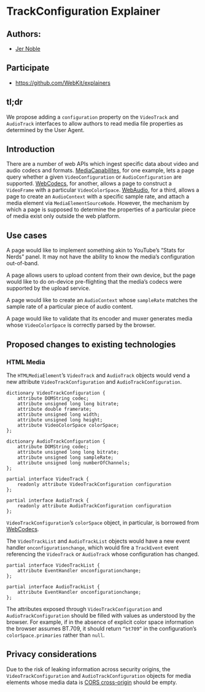 # TrackConfiguration Explainer

## Authors:

* [Jer Noble](https://github.com/jernoble)

## Participate

* https://github.com/WebKit/explainers

## tl;dr

We propose adding a `configuration` property on the `VideoTrack` and `AudioTrack` interfaces to allow authors to read media file properties as determined by the User Agent.

## Introduction

There are a number of web APIs which ingest specific data about video and audio codecs and formats. [MediaCapabilites](https://w3c.github.io/media-capabilities/), for one example, lets a page query whether a given `VideoConfiguration` or `AudioConfiguration` are supported. [WebCodecs](https://w3c.github.io/webcodecs/), for another, allows a page to construct a `VideoFrame` with a particular `VideoColorSpace`. [WebAudio](https://webaudio.github.io/web-audio-api/), for a third, allows a page to create an `AudioContext` with a specific sample rate, and attach a media element via `MediaElementSourceNode`.  However, the mechanism by which a page is supposed to determine the properties of a particular piece of media exist only outside the web platform.

## Use cases

A page would like to implement something akin to YouTube’s “Stats for Nerds” panel. It may not have the ability to know the media’s configuration out-of-band. 

A page allows users to upload content from their own device, but the page would like to do on-device pre-flighting that the media’s codecs were supported by the upload service.

A page would like to create an `AudioContext` whose `sampleRate` matches the sample rate of a particular piece of audio content.

A page would like to validate that its encoder and muxer generates media whose `VideoColorSpace` is correctly parsed by the browser.

## Proposed changes to existing technologies

### HTML Media

The `HTMLMediaElement`’s `VideoTrack` and `AudioTrack` objects would vend a new attribute `VideoTrackConfiguration` and `AudioTrackConfiguration`. 

```
dictionary VideoTrackConfiguration {
    attribute DOMString codec;
    attribute unsigned long long bitrate;
    attribute double framerate;
    attribute unsigned long width;
    attribute unsigned long height;
    attribute VideoColorSpace colorSpace;
};

dictionary AudioTrackConfiguration {
    attribute DOMString codec;
    attribute unsigned long long bitrate;
    attribute unsigned long sampleRate;
    attribute unsigned long numberOfChannels;
};

partial interface VideoTrack {
    readonly attribute VideoTrackConfiguration configuration
};

partial interface AudioTrack {
    readonly attribute AudioTrackConfiguration configuration
};
```

`VideoTrackConfiguration`’s `colorSpace` object, in particular, is borrowed from [WebCodecs](https://w3c.github.io/webcodecs/#videocolorspace). 

The `VideoTrackList` and `AudioTrackList` objects would have a new event handler `onconfigurationchange`, which would fire a `TrackEvent` event referencing the `VideoTrack` or `AudioTrack` whose configuration has changed.

```
partial interface VideoTrackList {
    attribute EventHandler onconfigurationchange;
};

partial interface AudioTrackList {
    attribute EventHandler onconfigurationchange;
};
```

The attributes exposed through `VideoTrackConfiguration` and `AudioTrackConfiguration` should be filled with values as understood by the browser. For example, if in the absence of explicit color space information the browser assumes BT.709, it should return `“bt709“` in the configuration’s `colorSpace.primaries` rather than `null`.

## Privacy considerations

Due to the risk of leaking information across security origins, the `VideoTrackConfiguration` and `AudioTrackConfiguration` objects for media elements whose media data is [CORS cross-origin](https://html.spec.whatwg.org/multipage/urls-and-fetching.html#cors-cross-origin) should be empty.


